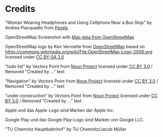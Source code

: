 # Credits

"Woman Wearing Headphones and Using Cellphone Near a Bus Stop" by Andrea Piacquadio from [Pexels](https://www.pexels.com/photo/woman-wearing-headphones-and-using-cellphone-near-a-bus-stop-5047375/)

OpenStreetMap Screenshot with [Map data from OpenStreetMap](http://openstreetmap.org/copyright)

OpenStreetMap logo by Ken Vermette from [OpenStreetMap](https://wiki.openstreetmap.org/wiki/File:Public-images-osm_logo.svg) based on https://commons.wikimedia.org/wiki/File:OpenStreetMap-Logo-2006.svg licensed under [CC BY-SA 3.0](https://creativecommons.org/licenses/by-sa/3.0/)

"todo list" by Vectors Point from [Noun Project](https://thenounproject.com/icon/todo-list-2577194/) licensed under [CC BY 3.0](https://creativecommons.org/licenses/by/3.0/) / Removed "Created by ..." text

"Navigation" by Vectors Point from [Noun Project](https://thenounproject.com/icon/navigation-2577219/) licensed under [CC BY 3.0](https://creativecommons.org/licenses/by/3.0/) / Removed "Created by ..." text

"under construction" by Vectors Point from [Noun Project](https://thenounproject.com/icon/under-construction-2577221/) licensed under [CC BY 3.0](https://creativecommons.org/licenses/by/3.0/) / Removed "Created by ..." text

Apple und das Apple-Logo sind Marken der Apple Inc.

Google Play und das Google Play-Logo sind Marken von Google LLC.

"TU Chemnitz Hauptbahnhof" by TU Chemnitz/Jacob Müller
